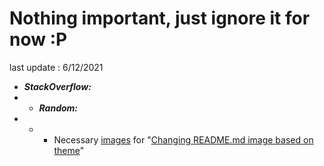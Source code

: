 # Nothing important, just ignore it for now :P
last update : 6/12/2021

* ***StackOverflow:***
* * ***Random:***
* * * Necessary [images](StackOverflow\Answers\70200610_11465149) for "[Changing README.md image based on theme](https://stackoverflow.com/a/70200610/11465149)"


